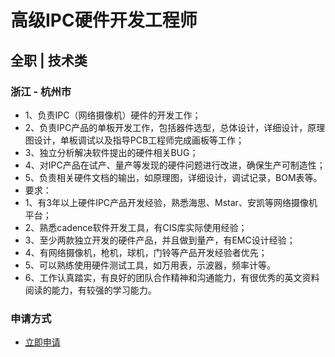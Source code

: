 
# 高级IPC硬件开发工程师
## 全职  |  技术类
### 浙江 - 杭州市

- 1、负责IPC（网络摄像机）硬件的开发工作；&nbsp;
- 2、负责IPC产品的单板开发工作，包括器件选型，总体设计，详细设计，原理图设计，单板调试以及指导PCB工程师完成画板等工作；
- 3、独立分析解决软件提出的硬件相关BUG；
- 4、对IPC产品在试产、量产等发现的硬件问题进行改进，确保生产可制造性；
- 5、负责相关硬件文档的输出，如原理图，详细设计，调试记录，BOM表等。
- 要求：
- 1、有3年以上硬件IPC产品开发经验，熟悉海思、Mstar、安凯等网络摄像机平台；&nbsp;
- 2、熟悉cadence软件开发工具，有CIS库实际使用经验；
- 3、至少两款独立开发的硬件产品，并且做到量产，有EMC设计经验；
- 4、有网络摄像机，枪机，球机，门铃等产品开发经验者优先；&nbsp;
- 5、可以熟练使用硬件测试工具，如万用表，示波器，频率计等。
- 6、工作认真踏实，有良好的团队合作精神和沟通能力，有很优秀的英文资料阅读的能力，有较强的学习能力。
### 申请方式
- <a href="mailto:hr@tuya.com?subject=求职简历-高级IPC硬件开发工程师-来自GitHub">立即申请</a>